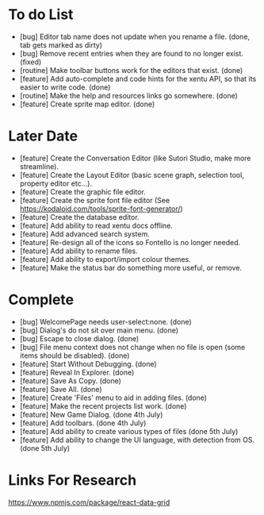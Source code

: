 
# To do List

- [bug] Editor tab name does not update when you rename a file. (done, tab gets marked as dirty)
- [bug] Remove recent entries when they are found to no longer exist. (fixed)
- [routine] Make toolbar buttons work for the editors that exist. (done)
- [feature] Add auto-complete and code hints for the xentu API, so that its easier to write code. (done)
- [routine] Make the help and resources links go somewhere. (done)
- [feature] Create sprite map editor. (done)


# Later Date

- [feature] Create the Conversation Editor (like Sutori Studio, make more streamline).
- [feature] Create the Layout Editor (basic scene graph, selection tool, property editor etc...).
- [feature] Create the graphic file editor.
- [feature] Create the sprite font file editor (See https://kodaloid.com/tools/sprite-font-generator/)
- [feature] Create the database editor.
- [feature] Add ability to read xentu docs offline.
- [feature] Add advanced search system.
- [feature] Re-design all of the icons so Fontello is no longer needed.
- [feature] Add ability to rename files.
- [feature] Add ability to export/import colour themes.
- [feature] Make the status bar do something more useful, or remove.

# Complete

- [bug] WelcomePage needs user-select:none. (done)
- [bug] Dialog's do not sit over main menu. (done)
- [bug] Escape to close dialog. (done)
- [bug] File menu context does not change when no file is open (some items should be disabled). (done)
- [feature] Start Without Debugging. (done)
- [feature] Reveal In Explorer. (done)
- [feature] Save As Copy. (done)
- [feature] Save All. (done)
- [feature] Create 'Files' menu to aid in adding files. (done)
- [feature] Make the recent projects list work. (done)
- [feature] New Game Dialog. (done 4th July)
- [feature] Add toolbars. (done 4th July)
- [feature] Add ability to create various types of files (done 5th July)
- [feature] Add ability to change the UI language, with detection from OS. (done 5th July)


# Links For Research

https://www.npmjs.com/package/react-data-grid